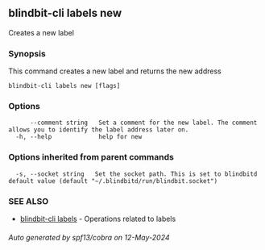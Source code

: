 ## blindbit-cli labels new

Creates a new label

### Synopsis

This command creates a new label and returns the new address

```
blindbit-cli labels new [flags]
```

### Options

```
      --comment string   Set a comment for the new label. The comment allows you to identify the label address later on.
  -h, --help             help for new
```

### Options inherited from parent commands

```
  -s, --socket string   Set the socket path. This is set to blindbitd default value (default "~/.blindbitd/run/blindbit.socket")
```

### SEE ALSO

* [blindbit-cli labels](blindbit-cli_labels.md)	 - Operations related to labels

###### Auto generated by spf13/cobra on 12-May-2024
